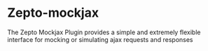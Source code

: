 Zepto-mockjax
=============

The Zepto Mockjax Plugin provides a simple and extremely flexible interface for mocking or simulating ajax requests and responses
